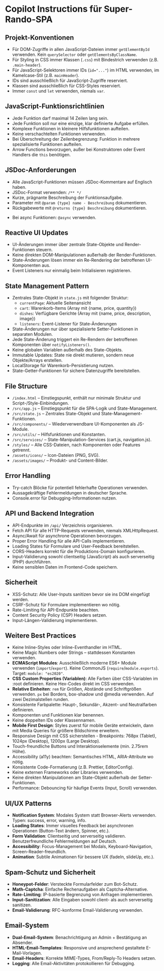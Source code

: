 # Copilot Instructions für Super-Rando-SPA

## Projekt-Konventionen

- Für DOM-Zugriffe in allen JavaScript-Dateien immer `getElementById` verwenden. Kein `querySelector` oder `getElementsByClassName`.
- Für Styling in CSS immer Klassen (`.css`) mit Bindestrich verwenden (z.B. `.main-header`).
- Für JavaScript-Selektoren immer IDs (`id="..."`) im HTML verwenden, im Kamelcase-Stil (z.B. `mainHeader`).
- IDs sind ausschließlich für JavaScript-Zugriffe reserviert.
- Klassen sind ausschließlich für CSS-Styles reserviert.
- Immer `const` und `let` verwenden, niemals `var`.

## JavaScript-Funktionsrichtlinien

- Jede Funktion darf maximal 14 Zeilen lang sein.
- Jede Funktion soll nur eine einzige, klar definierte Aufgabe erfüllen.
- Komplexe Funktionen in kleinere Hilfsfunktionen aufteilen.
- Keine verschachtelten Funktionen verwenden.
- Bei Überschreitung der Zeilenbegrenzung: Funktion in mehrere spezialisierte Funktionen aufteilen.
- Arrow Functions bevorzugen, außer bei Konstruktoren oder Event Handlers die `this` benötigen.

## JSDoc-Anforderungen

- Alle JavaScript-Funktionen müssen JSDoc-Kommentare auf Englisch haben.
- JSDoc-Format verwenden: `/** */`
- Kurze, prägnante Beschreibung der Funktionsaufgabe.
- Parameter mit `@param {type} name - Beschreibung` dokumentieren.
- Rückgabewerte mit `@returns {type} Beschreibung` dokumentieren.
<!-- - Englische Beschreibungen und Parameter-Erklärungen verwenden. -->
- Bei async Funktionen: `@async` verwenden.

## Reactive UI Updates

- UI-Änderungen immer über zentrale State-Objekte und Render-Funktionen steuern.
- Keine direkten DOM-Manipulationen außerhalb der Render-Funktionen.
- State-Änderungen lösen immer ein Re-Rendering der betroffenen UI-Komponenten aus.
- Event Listeners nur einmalig beim Initialisieren registrieren.

## State Management Pattern

- Zentrales State-Objekt in `state.js` mit folgender Struktur:
  - `currentPage`: Aktuelle Seitenansicht
  - `cart`: Warenkorb-Items (Array mit {name, price, quantity})
  - `dishes`: Verfügbare Gerichte (Array mit {name, price, description, image})
  - `listeners`: Event-Listener für State-Änderungen
- State-Änderungen nur über spezialisierte Setter-Funktionen in separaten Modulen.
- Jede State-Änderung triggert ein Re-Rendern der betroffenen Komponenten über `notifyListeners()`.
- Keine globalen Variablen außerhalb des State-Objekts.
- Immutable Updates: State nie direkt mutieren, sondern neue Objekte/Arrays erstellen.
- LocalStorage für Warenkorb-Persistierung nutzen.
- State-Getter-Funktionen für sichere Datenzugriffe bereitstellen.

## File Structure

- `/index.html` – Einstiegspunkt, enthält nur minimale Struktur und Script-/Style-Einbindungen.
- `/src/app.js` – Einstiegspunkt für die SPA-Logik und State-Management.
- `/src/state.js` – Zentrales State-Objekt und State-Management-Funktionen.
- `/src/components/` – Wiederverwendbare UI-Komponenten als JS-Module.
- `/src/utils/` – Hilfsfunktionen und Konstanten.
- `/src/services/` – State-Manipulation-Services (cart.js, navigation.js).
- `/styles/` – Alle CSS-Dateien, nach Komponenten oder Features getrennt.
- `/assets/icons/` – Icon-Dateien (PNG, SVG).
- `/assets/images/` – Produkt- und Content-Bilder.

## Error Handling

- Try-catch Blöcke für potentiell fehlerhafte Operationen verwenden.
- Aussagekräftige Fehlermeldungen in deutscher Sprache.
- Console.error für Debugging-Informationen nutzen.

## API und Backend Integration

- API-Endpunkte im `/api/` Verzeichnis organisieren.
- Fetch API für alle HTTP-Requests verwenden, niemals XMLHttpRequest.
- Async/Await für asynchrone Operationen bevorzugen.
- Proper Error Handling für alle API-Calls implementieren.
- Loading States für Formulare und User-Feedback bereitstellen.
- CORS-Headers korrekt für die Produktions-Domain konfigurieren.
- Input-Validierung sowohl clientseitig (JavaScript) als auch serverseitig (PHP) durchführen.
- Keine sensiblen Daten im Frontend-Code speichern.

## Sicherheit

- XSS-Schutz: Alle User-Inputs sanitizen bevor sie ins DOM eingefügt werden.
- CSRF-Schutz für Formulare implementieren wo nötig.
- Rate-Limiting für API-Endpunkte beachten.
- Content Security Policy (CSP) Headers setzen.
- Input-Längen-Validierung implementieren.

## Weitere Best Practices

- Keine Inline-Styles oder Inline-Eventhandler im HTML.
- Keine Magic Numbers oder Strings – stattdessen Konstanten verwenden.
- **ECMAScript Modules**: Ausschließlich moderne ES6+ Module verwenden (`import`/`export`). Keine CommonJS (`require`/`module.exports`). Target: `module: "es2020"`.
- **CSS Custom Properties (Variablen)**: Alle Farben über CSS-Variablen im :root definieren. Keine Hex-Codes direkt im CSS verwenden.
- **Relative Einheiten**: `rem` für Größen, Abstände und Schriftgrößen verwenden. `px` bei Borders, box-shadow und @media verwenden. Auf zwei Dezimalstellen runden.
- Konsistente Farbpalette: Haupt-, Sekundär-, Akzent- und Neutralfarben definieren.
- Komponenten und Funktionen klar benennen.
- Keine doppelten IDs oder Klassennamen.
- **Mobile First Design**: Styles zuerst für mobile Geräte entwickeln, dann mit Media Queries für größere Bildschirme erweitern.
- Responsive Design mit CSS sicherstellen - Breakpoints: 768px (Tablet), 1024px (Desktop), 1200px (Large Desktop).
- Touch-freundliche Buttons und Interaktionselemente (min. 2.75rem Höhe).
- Accessibility (a11y) beachten: Semantisches HTML, ARIA-Attribute wo nötig.
- Konsistente Code-Formatierung (z.B. Prettier, EditorConfig).
- Keine externen Frameworks oder Libraries verwenden.
- Keine direkten Manipulationen am State-Objekt außerhalb der Setter-Funktionen.
- Performance: Debouncing für häufige Events (Input, Scroll) verwenden.

## UI/UX Patterns

- **Notification System**: Modales System statt Browser-Alerts verwenden. Typen: success, error, warning, info.
- **Loading States**: Immer visuelles Feedback bei asynchronen Operationen (Button-Text ändern, Spinner, etc.).
- **Form Validation**: Clientseitig und serverseitig validieren. Benutzerfreundliche Fehlermeldungen auf Deutsch.
- **Accessibility**: Focus-Management bei Modals, Keyboard-Navigation, Screen-Reader-freundlich.
- **Animation**: Subtile Animationen für bessere UX (fadeIn, slideUp, etc.).

## Spam-Schutz und Sicherheit

- **Honeypot-Felder**: Versteckte Formularfelder zum Bot-Schutz.
- **Math-Captcha**: Einfache Rechenaufgaben als Captcha-Alternative.
- **Rate-Limiting**: IP-basierte Begrenzung von Anfragen implementieren.
- **Input-Sanitization**: Alle Eingaben sowohl client- als auch serverseitig sanitizen.
- **Email-Validierung**: RFC-konforme Email-Validierung verwenden.

## Email-System

- **Dual-Email-System**: Benachrichtigung an Admin + Bestätigung an Absender.
- **HTML-Email-Templates**: Responsive und ansprechend gestaltete E-Mail-Vorlagen.
- **Email-Headers**: Korrekte MIME-Types, From/Reply-To Headers setzen.
- **Logging**: Alle Email-Aktivitäten protokollieren für Debugging.
